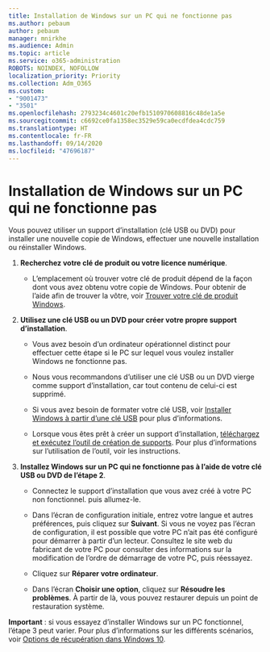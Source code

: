 ```yaml
---
title: Installation de Windows sur un PC qui ne fonctionne pas
ms.author: pebaum
author: pebaum
manager: mnirkhe
ms.audience: Admin
ms.topic: article
ms.service: o365-administration
ROBOTS: NOINDEX, NOFOLLOW
localization_priority: Priority
ms.collection: Adm_O365
ms.custom:
- "9001473"
- "3501"
ms.openlocfilehash: 2793234c4601c20efb1510970608816c48de1a5e
ms.sourcegitcommit: c6692ce0fa1358ec3529e59ca0ecdfdea4cdc759
ms.translationtype: HT
ms.contentlocale: fr-FR
ms.lasthandoff: 09/14/2020
ms.locfileid: "47696187"
---
```

# <a name="install-windows-on-a-nonfunctional-pc"></a>Installation de Windows sur un PC qui ne fonctionne pas

Vous pouvez utiliser un support d’installation (clé USB ou DVD) pour installer une nouvelle copie de Windows, effectuer une nouvelle installation ou réinstaller Windows.

1. **Recherchez votre clé de produit ou votre licence numérique**.

    - L’emplacement où trouver votre clé de produit dépend de la façon dont vous avez obtenu votre copie de Windows. Pour obtenir de l’aide afin de trouver la vôtre, voir [Trouver votre clé de produit Windows](https://support.microsoft.com/help/10749/windows-10-find-product-key). 

2. **Utilisez une clé USB ou un DVD pour créer votre propre support d’installation**.

    - Vous avez besoin d’un ordinateur opérationnel distinct pour effectuer cette étape si le PC sur lequel vous voulez installer Windows ne fonctionne pas.

    - Nous vous recommandons d’utiliser une clé USB ou un DVD vierge comme support d’installation, car tout contenu de celui-ci est supprimé.

    - Si vous avez besoin de formater votre clé USB, voir [Installer Windows à partir d’une clé USB](https://docs.microsoft.com/windows-hardware/manufacture/desktop/install-windows-from-a-usb-flash-drive) pour plus d’informations.

    - Lorsque vous êtes prêt à créer un support d’installation, [téléchargez et exécutez l’outil de création de supports](https://www.microsoft.com/software-download/windows10). Pour plus d’informations sur l’utilisation de l’outil, voir les instructions.

3. **Installez Windows sur un PC qui ne fonctionne pas à l’aide de votre clé USB ou DVD de l’étape 2**.

    - Connectez le support d’installation que vous avez créé à votre PC non fonctionnel. puis allumez-le.

    - Dans l’écran de configuration initiale, entrez votre langue et autres préférences, puis cliquez sur **Suivant**. Si vous ne voyez pas l’écran de configuration, il est possible que votre PC n’ait pas été configuré pour démarrer à partir d’un lecteur. Consultez le site web du fabricant de votre PC pour consulter des informations sur la modification de l’ordre de démarrage de votre PC, puis réessayez.

    - Cliquez sur **Réparer votre ordinateur**.

    - Dans l’écran **Choisir une option**, cliquez sur **Résoudre les problèmes**. À partir de là, vous pouvez restaurer depuis un point de restauration système.

**Important** : si vous essayez d’installer Windows sur un PC fonctionnel, l’étape 3 peut varier. Pour plus d’informations sur les différents scénarios, voir [Options de récupération dans Windows 10](https://support.microsoft.com/help/12415/windows-10-recovery-options).
